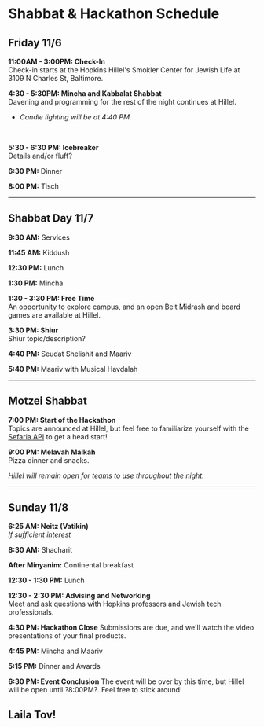 # Shabbat & Hackathon Schedule

## Friday 11/6

**11:00AM - 3:00PM: Check-In**  
Check-in starts at the Hopkins Hillel's Smokler Center for Jewish Life at 3109 N Charles St, Baltimore.

**4:30 - 5:30PM: Mincha and Kabbalat Shabbat**  
Davening and programming for the rest of the night continues at Hillel.

- *Candle lighting will be at 4:40 PM.*
<br />

**5:30 - 6:30 PM: Icebreaker**  
Details and/or fluff?

**6:30 PM:** Dinner

**8:00 PM:**  Tisch

---

## Shabbat Day 11/7

**9:30 AM:** Services

**11:45 AM:** Kiddush

**12:30 PM:** Lunch

**1:30 PM:** Mincha

**1:30 - 3:30 PM: Free Time**  
An opportunity to explore campus, and an open Beit Midrash and board games are available at Hillel.

**3:30 PM: Shiur**  
Shiur topic/description?

**4:40 PM:** Seudat Shelishit and Maariv  


**5:40 PM:** Maariv with Musical Havdalah

---

## Motzei Shabbat

**7:00 PM: Start of the Hackathon**  
Topics are announced at Hillel, but feel free to familiarize yourself with the [Sefaria API](https://developers.sefaria.org/reference/getting-started) to get a head start!

**9:00 PM: Melavah Malkah**  
Pizza dinner and snacks.


*Hillel will remain open for teams to use throughout the night.*

---

## Sunday 11/8

**6:25 AM: Neitz (Vatikin)**  
*If sufficient interest*

**8:30 AM:**  Shacharit

**After Minyanim:** Continental breakfast

**12:30 - 1:30 PM:** Lunch

**12:30 - 2:30 PM: Advising and Networking**   
Meet and ask questions with Hopkins professors and Jewish tech professionals.

**4:30 PM: Hackathon Close** 
Submissions are due, and we'll watch the video presentations of your final products.

**4:45 PM:** Mincha and Maariv

**5:15 PM:** Dinner and Awards

**6:30 PM: Event Conclusion**
The event will be over by this time, but Hillel will be open until ?8:00PM?. Feel free to stick around!

## Laila Tov!